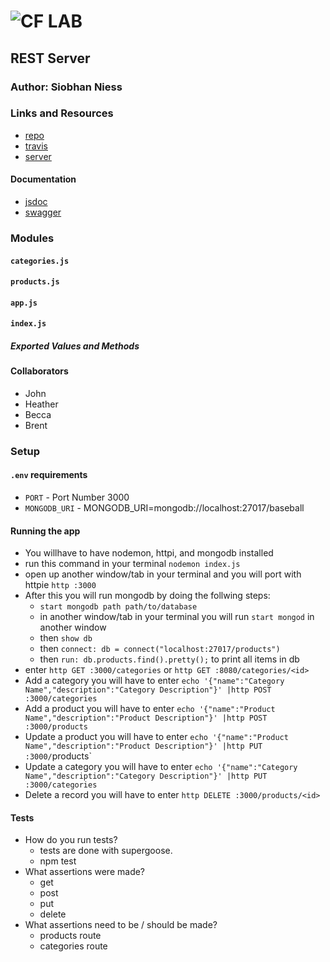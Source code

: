 ![CF](http://i.imgur.com/7v5ASc8.png) LAB
=================================================

## REST Server

### Author: Siobhan Niess

### Links and Resources
* [repo](https://github.com/niesssiobhan/13-rest-server)
* [travis](https://travis-ci.com/niesssiobhan/13-rest-server)
* [server](https://git.heroku.com/niess-13-lab.git) 

#### Documentation
* [jsdoc](http://xyz.com) 
* [swagger]()

### Modules
#### `categories.js`
#### `products.js`
#### `app.js`
#### `index.js`
##### Exported Values and Methods

#### Collaborators
* John
* Heather
* Becca
* Brent

### Setup
#### `.env` requirements
* `PORT` - Port Number 3000
* `MONGODB_URI` - MONGODB_URI=mongodb://localhost:27017/baseball

#### Running the app
* You willhave to have nodemon, httpi, and mongodb installed
* run this command in your terminal `nodemon index.js`
* open up another window/tab in your terminal and you will port with httpie `http :3000`
* After this you will run mongodb by doing the follwing steps:
    * `start mongodb path path/to/database`
    * in another window/tab in your terminal you will run `start mongod` in another window
    * then `show db`
    * then `connect: db = connect("localhost:27017/products")`
    * then `run: db.products.find().pretty();` to print all items in db
* enter `http GET :3000/categories` or `http GET :8080/categories/<id>`
* Add a category you will have to enter `echo '{"name":"Category Name","description":"Category Description"}' |http POST :3000/categories`
* Add a product you will have to enter `echo '{"name":"Product Name","description":"Product Description"}' |http POST :3000/products`
* Update a product you will have to enter `echo '{"name":"Product Name","description":"Product Description"}' |http PUT :3000/`products`
* Update a category you will have to enter `echo '{"name":"Category Name","description":"Category Description"}' |http PUT :3000/categories`
* Delete a record you will have to enter `http DELETE :3000/products/<id>`
  
#### Tests
* How do you run tests?
    * tests are done with supergoose.
    * npm test
* What assertions were made?
    * get
    * post
    * put
    * delete
* What assertions need to be / should be made?
    * products route
    * categories route